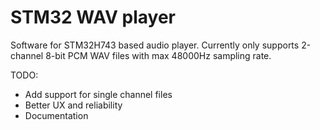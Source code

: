 # STM32 WAV player

Software for STM32H743 based audio player.
Currently only supports 2-channel 8-bit PCM WAV files with max 48000Hz sampling rate.

TODO:

- Add support for single channel files
- Better UX and reliability
- Documentation
